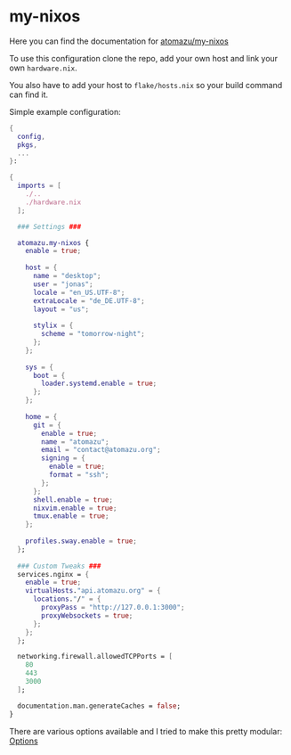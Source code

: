 # my-nixos

Here you can find the documentation for [atomazu/my-nixos](https://github.com/atomazu/my-nixos)

To use this configuration clone the repo, add your own host and link your own `hardware.nix`.

You also have to add your host to `flake/hosts.nix` so your build command can find it.

Simple example configuration:
```nix
{
  config,
  pkgs,
  ...
}:

{
  imports = [
    ./..
    ./hardware.nix
  ];

  ### Settings ###

  atomazu.my-nixos {
    enable = true;
  
    host = {
      name = "desktop";
      user = "jonas";
      locale = "en_US.UTF-8";
      extraLocale = "de_DE.UTF-8";
      layout = "us";
  
      stylix = {
        scheme = "tomorrow-night";
      };
    };
  
    sys = {
      boot = {
        loader.systemd.enable = true;
      };
    };
  
    home = {
      git = {
        enable = true;
        name = "atomazu";
        email = "contact@atomazu.org";
        signing = {
          enable = true;
          format = "ssh";
        };
      };
      shell.enable = true;
      nixvim.enable = true;
      tmux.enable = true;
    };
  
    profiles.sway.enable = true;
  };
  
  ### Custom Tweaks ###
  services.nginx = {
    enable = true;
    virtualHosts."api.atomazu.org" = {
      locations."/" = {
        proxyPass = "http://127.0.0.1:3000";
        proxyWebsockets = true;
      };
    };
  };

  networking.firewall.allowedTCPPorts = [
    80
    443
    3000
  ];

  documentation.man.generateCaches = false;
}
```

There are various options available and I tried to make this pretty modular: [Options](atomazu.md)
